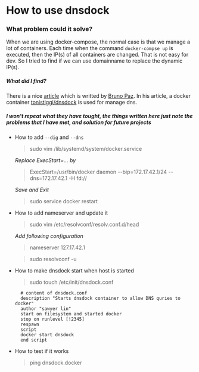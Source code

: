 # How to use dnsdock

### What problem could it solve?

When we are using docker-compose, the normal case is that we manage a lot of containers. Each time when the command `docker-compse up` is executed, then the IP(s) of all containers are changed. That is not easy for dev. So I tried to find if we can use domainname to replace the dynamic IP(s).

##### What did I find?

There is a nice [article](http://blog.brunopaz.net/easy-discover-your-docker-containers-with-dnsdock/) which is writted by [Bruno Paz](http://blog.brunopaz.net/). In his article, a docker container [tonistiggi/dnsdock](https://github.com/tonistiigi/dnsdock#setup) is used for manage dns.

##### I won't repeat what they have tought, the things written here just note the problems that I have met, and solution for future projects

* How to add `--dig` and `--dns`

    > sudo vim /lib/systemd/system/docker.service

    *Replace ExecStart=... by*

    > ExecStart=/usr/bin/docker daemon --bip=172.17.42.1/24 --dns=172.17.42.1 -H fd://

    *Save and Exit*

    > sudo service docker restart
    
* How to add nameserver and update it

    > sudo vim /etc/resolvconf/resolv.conf.d/head

    *Add following configuration*

    > nameserver 127.17.42.1

    > sudo resolvconf -u

* How to make dnsdock start when host is started

    > sudo touch /etc/init/dnsdock.conf

        # content of dnsdock.conf
        description "Starts dnsdock container to allow DNS quries to docker"
        author "sawyer lin"
        start on filesystem and started docker
        stop on runlevel [!2345]
        respawn
        script
        docker start dnsdock
        end script

* How to test if it works

    > ping dnsdock.docker
